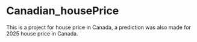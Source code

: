 # Canadian_housePrice
This is a project for house price in Canada, a prediction was also made for 2025 house price in Canada.
